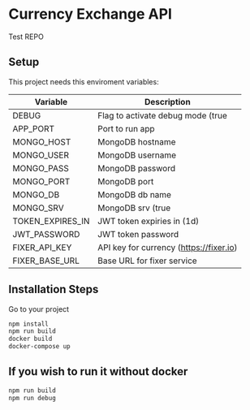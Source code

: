# Currency Exchange API
Test REPO


## Setup

This project needs this enviroment variables:

| Variable         | Description                              |
|------------------|------------------------------------------|
| DEBUG            | Flag to activate debug mode (true|false) |
| APP_PORT         | Port to run app                          |
| MONGO_HOST       | MongoDB hostname                         |
| MONGO_USER       | MongoDB username                         |
| MONGO_PASS       | MongoDB password                         |
| MONGO_PORT       | MongoDB port                             |
| MONGO_DB         | MongoDB db name                          |
| MONGO_SRV        | MongoDB srv (true|false)                 |
| TOKEN_EXPIRES_IN | JWT token expiries in (1d)               |
| JWT_PASSWORD     | JWT token password                       |
| FIXER_API_KEY    | API key for currency (https://fixer.io)  |
| FIXER_BASE_URL   | Base URL for fixer service               |


## Installation Steps
Go to your project
```bash
npm install
npm run build
docker build
docker-compose up
```

## If you wish to run it without docker
```bash
npm run build
npm run debug
```